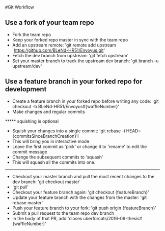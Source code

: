 
#Git Workflow
## Use a fork of your team repo

* Fork the team repo
* Keep your forked repo master in sync with the team repo
* Add an upstream remote: 'git remote add upstream 'https://github.com/BLeNd-HR51/Envoyus.git'
* Fetch the dev branch from upstream: 'git fetch upstream'
* Set your master branch to track the upstream dev branch: 'git branch -u upstream/dev'

## Use a feature branch in your forked repo for development

* Create a feature branch in your forked repo before writing any code: 'git checkout -b BLeNd-HR51/Envoyus#{waffleNumber}'
* Make changes and regular commits

***** squishing is optional
* Squish your changes into a single commit: 'git rebase -i HEAD~{commitsSinceBranchCreation}'i 
 * This will bring you in interactive mode
 * Leave the first commit as 'pick' or change it to 'rename' to edit the commit message
 * Change the subsequent commits to 'squash'
 * This will squash all the commits into one.
 *****************
* Checkout your master branch and pull the most recent changes to the dev branch: 'git checkout master'
 * 'git pull'
* Checkout your feature branch again: 'git checkout {featureBranch}'
* Update your feature branch with the changes from the master: 'git rebase master'
* Push your feature branch to your fork: 'git push origin {featureBranch}'
* Submit a pull request to the team repo dev branch
* In the body of that PR, add 'closes uberforcats/2016-09-thesis#{waffleNumber}'